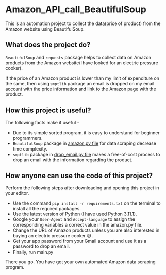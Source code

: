 # Amazon_API_call_BeautifulSoup

This is an automation project to collect the data(price of product) from the Amazon website using BeautifulSoup.

## What does the project do?

`BeautifulSoup` and `requests` package helps to collect data on Amazon products from the Amazon website(I have looked for an electric pressure cooker).

If the price of an Amazon product is lower than my limit of expenditure on the same, then using `smptlib` package an email is dropped on my email account with the price information and link to the Amazon page with the product.

## How this project is useful?

The following facts make it useful -

+ Due to its simple sorted program, it is easy to understand for beginner programmers.
+ `BeautifulSoup` package in [amazon.py file](https://github.com/ArshdeepKaurArora/Amazon_API_call_BeautifulSoup/blob/main/amazon.py) for data scraping decrease time complexity.
+ `smptlib` package in [drop_email.py file](https://github.com/ArshdeepKaurArora/Amazon_API_call_BeautifulSoup/blob/main/drop_mail.py) makes a free-of-cost process to drop an email with the information regarding the product.

## How anyone can use the code of this project?

Perform the following steps after downloading and opening this project in your editor.

+ Use the command `pip install -r requirements.txt` on the terminal to install all the required packages.
+ Use the latest version of Python (I have used Python 3.11.1).
+ Google your `User-Agent` and `Accept-language` to assign the corresponding variables a correct value in the amazon.py file.
+ Change the URL of Amazon products unless you are also interested in buying an electric pressure cooker 😅.
+ Get your app password from your Gmail account and use it as a password to drop an email.
+ Finally, run main.py

There you go. You have got your own automated Amazon data scraping program.



